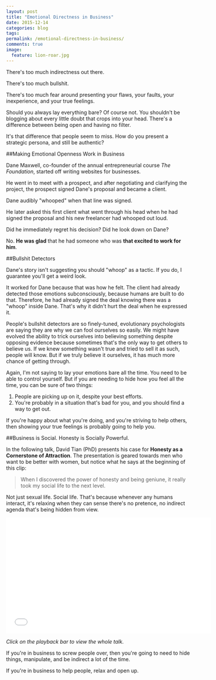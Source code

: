 ```yaml
---
layout: post
title: "Emotional Directness in Business"
date: 2015-12-14 
categories: blog
tags: 
permalink: /emotional-directness-in-business/
comments: true
image: 
  feature: lion-roar.jpg
---
```


There's too much indirectness out there. 

There's too much bullshit. 

There's too much fear around presenting your flaws, your faults, your inexperience, and your true feelings. 

Should you always lay everything bare? Of course not. You shouldn't be blogging about every little doubt that crops into your head. There's a difference between being open and having no filter. 

It's that difference that people seem to miss. How do you present a strategic persona, and still be authentic? 

<!-- more -->


##Making Emotional Openness Work in Business

Dane Maxwell, co-founder of the annual entrepreneurial course *The Foundation*, started off writing websites for businesses.

He went in to meet with a prospect, and after negotiating and clarifying the project, the prospect signed Dane's proposal and became a client. 

Dane audibly "whooped" when that line was signed. 

He later asked this first client what went through his head when he had signed the proposal and his new freelancer had whooped out loud. 

Did he immediately regret his decision? Did he look down on Dane?

No. **He was glad** that he had someone who was **that excited to work for him**. 


##Bullshit Detectors

Dane's story isn't suggesting you should "whoop" as a tactic. If you do, I guarantee you'll get a weird look. 

It worked for Dane because that was how he felt. The client had already detected those emotions subconsciously, because humans are built to do that. Therefore, he had already signed the deal knowing there was a "whoop" inside Dane. That's why it didn't hurt the deal when he expressed it. 

People's bullshit detectors are so finely-tuned, evolutionary psychologists are saying they are why we can fool ourselves so easily. We might have evolved the ability to trick ourselves into believing something despite opposing evidence because sometimes that's the only way to get others to believe us. If we knew something wasn't true and tried to sell it as such, people will know. But if we truly believe it ourselves, it has much more chance of getting through. 

Again, I'm not saying to lay your emotions bare all the time. You need to be able to control yourself. But if you are needing to hide how you feel all the time, you can be sure of two things: 

1. People are picking up on it, despite your best efforts.
2. You're probably in a situation that's bad for you, and you should find a way to get out. 

If you're happy about what you're doing, and you're striving to help others, then showing your true feelings is probably going to help you. 


##Business is Social. Honesty is Socially Powerful.

In the following talk, David Tian (PhD) presents his case for **Honesty as a Cornerstone of Attraction**. The presentation is geared towards men who want to be better with women, but notice what he says at the beginning of this clip:

>When I discovered the power of honesty and being geniune, it really took my social life to the next level.

Not just sexual life. Social life. That's because whenever any humans interact, it's relaxing when they can sense there's no pretence, no indirect agenda that's being hidden from view. 

<iframe width="560" height="315" src="//www.youtube.com/embed/yNtKWhoK_sA?start=158&end=211" frameborder="0"> </iframe>

*Click on the playback bar to view the whole talk.*

If you're in business to screw people over, then you're going to need to hide things, manipulate, and be indirect a lot of the time. 

If you're in business to help people, relax and open up. 

